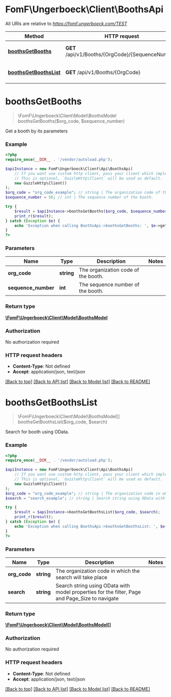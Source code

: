 # FomF\Ungerboeck\Client\BoothsApi

All URIs are relative to *https://fomf.ungerboeck.com/TEST*

Method | HTTP request | Description
------------- | ------------- | -------------
[**boothsGetBooths**](BoothsApi.md#boothsGetBooths) | **GET** /api/v1/Booths/{OrgCode}/{SequenceNumber} | Get a booth by its parameters
[**boothsGetBoothsList**](BoothsApi.md#boothsGetBoothsList) | **GET** /api/v1/Booths/{OrgCode} | Search for booth using OData.


# **boothsGetBooths**
> \FomF\Ungerboeck\Client\Model\BoothsModel boothsGetBooths($org_code, $sequence_number)

Get a booth by its parameters

### Example
```php
<?php
require_once(__DIR__ . '/vendor/autoload.php');

$apiInstance = new FomF\Ungerboeck\Client\Api\BoothsApi(
    // If you want use custom http client, pass your client which implements `GuzzleHttp\ClientInterface`.
    // This is optional, `GuzzleHttp\Client` will be used as default.
    new GuzzleHttp\Client()
);
$org_code = "org_code_example"; // string | The organization code of the booth.
$sequence_number = 56; // int | The sequence number of the booth.

try {
    $result = $apiInstance->boothsGetBooths($org_code, $sequence_number);
    print_r($result);
} catch (Exception $e) {
    echo 'Exception when calling BoothsApi->boothsGetBooths: ', $e->getMessage(), PHP_EOL;
}
?>
```

### Parameters

Name | Type | Description  | Notes
------------- | ------------- | ------------- | -------------
 **org_code** | **string**| The organization code of the booth. |
 **sequence_number** | **int**| The sequence number of the booth. |

### Return type

[**\FomF\Ungerboeck\Client\Model\BoothsModel**](../Model/BoothsModel.md)

### Authorization

No authorization required

### HTTP request headers

 - **Content-Type**: Not defined
 - **Accept**: application/json, text/json

[[Back to top]](#) [[Back to API list]](../../README.md#documentation-for-api-endpoints) [[Back to Model list]](../../README.md#documentation-for-models) [[Back to README]](../../README.md)

# **boothsGetBoothsList**
> \FomF\Ungerboeck\Client\Model\BoothsModel[] boothsGetBoothsList($org_code, $search)

Search for booth using OData.

### Example
```php
<?php
require_once(__DIR__ . '/vendor/autoload.php');

$apiInstance = new FomF\Ungerboeck\Client\Api\BoothsApi(
    // If you want use custom http client, pass your client which implements `GuzzleHttp\ClientInterface`.
    // This is optional, `GuzzleHttp\Client` will be used as default.
    new GuzzleHttp\Client()
);
$org_code = "org_code_example"; // string | The organization code in which the search will take place
$search = "search_example"; // string | Search string using OData with model properties for the filter, Page and Page_Size to navigate

try {
    $result = $apiInstance->boothsGetBoothsList($org_code, $search);
    print_r($result);
} catch (Exception $e) {
    echo 'Exception when calling BoothsApi->boothsGetBoothsList: ', $e->getMessage(), PHP_EOL;
}
?>
```

### Parameters

Name | Type | Description  | Notes
------------- | ------------- | ------------- | -------------
 **org_code** | **string**| The organization code in which the search will take place |
 **search** | **string**| Search string using OData with model properties for the filter, Page and Page_Size to navigate |

### Return type

[**\FomF\Ungerboeck\Client\Model\BoothsModel[]**](../Model/BoothsModel.md)

### Authorization

No authorization required

### HTTP request headers

 - **Content-Type**: Not defined
 - **Accept**: application/json, text/json

[[Back to top]](#) [[Back to API list]](../../README.md#documentation-for-api-endpoints) [[Back to Model list]](../../README.md#documentation-for-models) [[Back to README]](../../README.md)

